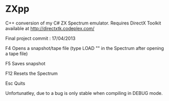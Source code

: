 ZXpp
====

C++ conversion of my C# ZX Spectrum emulator. Requires DirectX Toolkit available at http://directxtk.codeplex.com/



Final project commit : 17/04/2013

F4  Opens a snapshot/tape file (type LOAD "" in the Spectrum after opening a tape file)

F5  Saves snapshot

F12 Resets the  Spectrum

Esc Quits

Unfortunatley, due to a bug is only stable when compiling in DEBUG mode.
